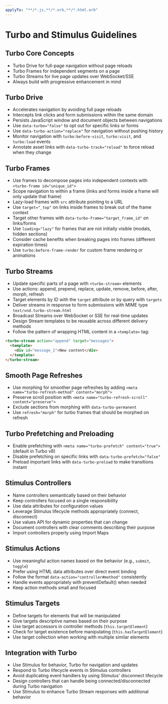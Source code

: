 ```yaml
---
applyTo: "**/*.js,**/*.erb,**/*.html.erb"
---
```

# Turbo and Stimulus Guidelines

## Turbo Core Concepts
- Turbo Drive for full-page navigation without page reloads
- Turbo Frames for independent segments on a page
- Turbo Streams for live page updates over WebSocket/SSE
- Always build with progressive enhancement in mind

## Turbo Drive
- Accelerates navigation by avoiding full page reloads
- Intercepts link clicks and form submissions within the same domain
- Persists JavaScript window and document objects between navigations
- Use `data-turbo="false"` to opt out for specific links or forms
- Use `data-turbo-action="replace"` for navigation without pushing history
- Monitor navigation with `turbo:before-visit`, `turbo:visit`, and `turbo:load` events
- Annotate asset links with `data-turbo-track="reload"` to force reload when they change

## Turbo Frames
- Use frames to decompose pages into independent contexts with `<turbo-frame id="unique_id">`
- Scope navigation to within a frame (links and forms inside a frame will only update that frame)
- Lazy-load frames with `src` attribute pointing to a URL
- Use `target="_top"` on links inside frames to break out of the frame context
- Target other frames with `data-turbo-frame="target_frame_id"` on links/forms
- Use `loading="lazy"` for frames that are not initially visible (modals, hidden sections)
- Consider cache benefits when breaking pages into frames (different expiration times)
- Use `turbo:before-frame-render` for custom frame rendering or animations

## Turbo Streams
- Update specific parts of a page with `<turbo-stream>` elements
- Use actions: append, prepend, replace, update, remove, before, after, morph, refresh
- Target elements by ID with the `target` attribute or by query with `targets`
- Deliver streams in response to form submissions with MIME type `text/vnd.turbo-stream.html`
- Broadcast Streams over WebSocket or SSE for real-time updates
- Design Stream templates to be reusable across different delivery methods
- Follow the pattern of wrapping HTML content in a `<template>` tag:
```html
<turbo-stream action="append" target="messages">
  <template>
    <div id="message_1">New content</div>
  </template>
</turbo-stream>
```

## Smooth Page Refreshes
- Use morphing for smoother page refreshes by adding `<meta name="turbo-refresh-method" content="morph">`
- Preserve scroll position with `<meta name="turbo-refresh-scroll" content="preserve">`
- Exclude sections from morphing with `data-turbo-permanent`
- Use `refresh="morph"` for turbo frames that should be morphed on refresh

## Turbo Prefetching and Preloading
- Enable prefetching with `<meta name="turbo-prefetch" content="true">` (default in Turbo v8)
- Disable prefetching on specific links with `data-turbo-prefetch="false"`
- Preload important links with `data-turbo-preload` to make transitions instant

## Stimulus Controllers
- Name controllers semantically based on their behavior
- Keep controllers focused on a single responsibility
- Use data attributes for configuration values
- Leverage Stimulus lifecycle methods appropriately (connect, disconnect)
- Use values API for dynamic properties that can change
- Document controllers with clear comments describing their purpose
- Import controllers properly using Import Maps

## Stimulus Actions
- Use meaningful action names based on the behavior (e.g., `submit`, `toggle`)
- Prefer using HTML data attributes over direct event binding
- Follow the format `data-action="controller#method"` consistently
- Handle events appropriately with preventDefault() when needed
- Keep action methods small and focused

## Stimulus Targets
- Define targets for elements that will be manipulated
- Give targets descriptive names based on their purpose
- Use target accessors in controller methods (`this.targetElement`)
- Check for target existence before manipulating (`this.hasTargetElement`)
- Use target collection when working with multiple similar elements

## Integration with Turbo
- Use Stimulus for behavior, Turbo for navigation and updates
- Respond to Turbo lifecycle events in Stimulus controllers
- Avoid duplicating event handlers by using Stimulus' disconnect lifecycle
- Design controllers that can handle being connected/disconnected during Turbo navigation
- Use Stimulus to enhance Turbo Stream responses with additional behavior